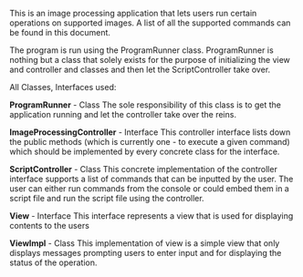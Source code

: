 This is an image processing application that lets users run certain operations on supported images. A list of all the supported commands can be found in this document.

The program is run using the ProgramRunner class. ProgramRunner is nothing but a class that solely exists for the purpose of initializing the view and controller and classes and then let the ScriptController take over. 

All Classes, Interfaces used:

<b>ProgramRunner</b> - Class
The sole responsibility of this class is to get the application running and let the controller take over the reins. 

<b>ImageProcessingController</b> - Interface
This controller interface lists down the public methods (which is currently one - to execute a given command) which should be implemented by every concrete class for the interface.

<b>ScriptController</b> - Class
This concrete implementation of the controller interface supports a list of commands that can be inputted by the user. The user can either run commands from the console or could embed them in a script file and run the script file using the controller.

<b>View</b> - Interface
This interface represents a view that is used for displaying contents to the users

<b>ViewImpl</b> - Class
This implementation of view is a simple view that only displays messages prompting users to enter input and for displaying the status of the operation.

<b></b>

